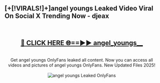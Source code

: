 <h2>[+[!VIRALS!]+]angel youngs   Leaked Video Viral On Social X Trending Now - djeax</h2>
<br>
<div align="center">
<h2><a href="https://libra.edu.pl?angel_youngs__" rel="nofollow">🔴 CLICK HERE 🌐==►► angel_youngs__</a></h2>
<br>
Get angel youngs   OnlyFans leaked all content. Now you can access all videos and pictures of angel youngs   OnlyFans. New Updated Files 2025!
<br>
<br>
<a href="https://libra.edu.pl?angel_youngs__" rel="nofollow" data-target="animated-image.originalLink"><img src="https://i.ibb.co.com/WyWwxjT/player-gif2.gif" alt="angel youngs   Leaked OnlyFans" style="max-width: 100%; display: inline-block;" data-target="animated-image.originalImage"></a>
</div>
<br>